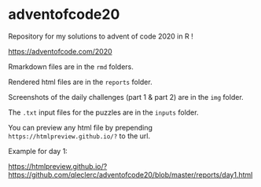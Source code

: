 # adventofcode20

Repository for my solutions to advent of code 2020 in R !

https://adventofcode.com/2020

Rmarkdown files are in the `rmd` folders.

Rendered html files are in the `reports` folder.

Screenshots of the daily challenges (part 1 & part 2) are in the `img` folder.

The `.txt` input files for the puzzles are in the `inputs` folder.

You can preview any html file by prepending `https://htmlpreview.github.io/?` to the url.

Example for day 1:

https://htmlpreview.github.io/?https://github.com/qleclerc/adventofcode20/blob/master/reports/day1.html
